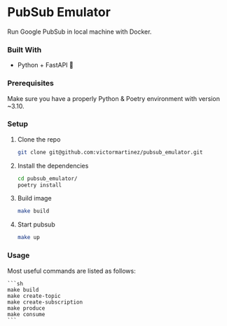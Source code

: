 # PubSub Emulator

Run Google PubSub in local machine with Docker.

### Built With

- Python + FastAPI 🐍

### Prerequisites

Make sure you have a properly Python & Poetry environment with version ~3.10.

### Setup

1. Clone the repo
   ```sh
   git clone git@github.com:victormartinez/pubsub_emulator.git
   ```

2. Install the dependencies
    ```sh
    cd pubsub_emulator/
    poetry install
    ```

3. Build image
    ```sh
    make build
    ```

4. Start pubsub
    ```sh
    make up
    ```

### Usage
Most useful commands are listed as follows:

    ```sh
    make build
    make create-topic
    make create-subscription
    make produce
    make consume
    ```
